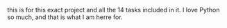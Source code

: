 this is for this exact project and all the 14 tasks included in it.
I love Python so much, and that is what I am herre for.

